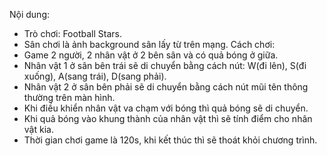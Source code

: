 Nội dung:
- Trò chơi: Football Stars.
- Sân chơi là ảnh background sân lấy từ trên mạng.
Cách chơi:
-  Game 2 người, 2 nhân vật ở 2 bên sân và có quả bóng ở giữa.
- Nhân vật 1 ở sân bên trái sẽ di chuyển bằng cách nút: W(đi lên), S(đi xuống), A(sang trái), D(sang phải).
- Nhân vật 2 ở sân bên phải sẽ di chuyển bằng cách nút mũi tên thông thường trên màn hình.
- Khi điều khiển nhân vật va chạm với bóng thì quả bóng sẽ di chuyển.
- Khi quả bóng vào khung thành của nhân vật thì sẽ tính điểm cho nhân vật kia.
- Thời gian chơi game là 120s, khi kết thúc thì sẽ thoát khỏi chương trình.

